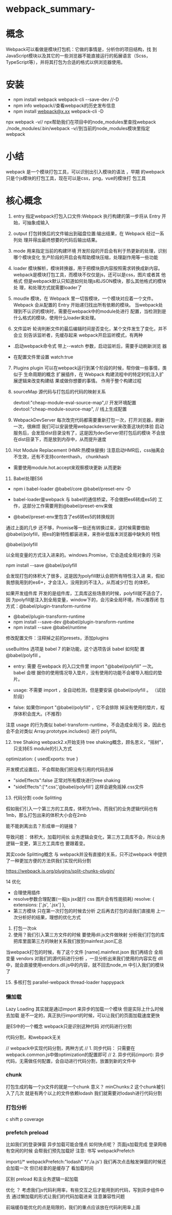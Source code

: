 # webpack_summary-
# 概念

  Webpack可以看做是模块打包机：它做的事情是，分析你的项⽬结构，找
   到JavaScript模块以及其它的⼀些浏览器不能直接运⾏的拓展语⾔（Scss，
   TypeScript等），并将其打包为合适的格式以供浏览器使⽤。
   
# 安装

* npm install webpack webpack-cli --save-dev //-D
* npm info webpack//查看webpack的历史发布信息
* npm install webpack@x.xx webpack-cli -D
   
npx webpack -v// npx帮助我们在项⽬中的node_modules⾥查找webpack
./node_modules/.bin/webpack -v//到当前的node_modules模块⾥指定
webpack

# 小结
webpack 是⼀个模块打包⼯具，可以识别出引⼊模块的语法 ，早期
的webpack只是个js模块的打包⼯具，现在可以是css，png，vue的模块打
包⼯具

# 核⼼概念

1. entry
指定webpack打包⼊⼝⽂件:Webpack 执⾏构建的第⼀步将从 Entry 开
始，可抽象成输⼊

2. output
打包转换后的⽂件输出到磁盘位置:输出结果，在 Webpack 经过⼀系列处
理并得出最终想要的代码后输出结果。

3. mode
⽤来指定当前的构建环境
开发阶段的开启会有利于热更新的处理，识别哪个模块变化
⽣产阶段的开启会有帮助模块压缩，处理副作⽤等⼀些功能

4. loader
模块解析，模块转换器，⽤于把模块原内容按照需求转换成新内容。
webpack是模块打包⼯具，⽽模块不仅仅是js，还可以是css，图⽚或者其
他格式
但是webpack默认只知道如何处理js和JSON模块，那么其他格式的模块处
理，和处理⽅式就需要loader了

5. moudle
模块，在 Webpack ⾥⼀切皆模块，⼀个模块对应着⼀个⽂件。Webpack
会从配置的 Entry 开始递归找出所有依赖的模块。
当webpack处理到不认识的模块时，需要在webpack中的module处进⾏
配置，当检测到是什么格式的模块，使⽤什么loader来处理。

6. ⽂件监听
轮询判断⽂件的最后编辑时间是否变化，某个⽂件发⽣了变化，并不会⽴
刻告诉监听者，先缓存起来
webpack开启监听模式，有两种
 * .启动webpack命令式 带上--watch 参数，启动监听后，需要⼿动刷新浏览
   器
   
 * 在配置⽂件⾥设置 watch:true  
 
 7. Plugins
 plugin 可以在webpack运⾏到某个阶段的时候，帮你做⼀些事情，类似于
 ⽣命周期的概念
 扩展插件，在 Webpack 构建流程中的特定时机注⼊扩展逻辑来改变构建结
 果或做你想要的事情。
 作⽤于整个构建过程
 
 8. sourceMap
 源代码与打包后的代码的映射关系
 
     devtool:"cheap-module-eval-source-map",// 开发环境配置
     devtool:"cheap-module-source-map", // 线上⽣成配置
     
 9. WebpackDevServer
 每次改完代码都需要重新打包⼀次，打开浏览器，刷新⼀次，很麻烦
 我们可以安装使⽤webpackdevserver来改善这块的体验
 启动服务后，会发现dist⽬录没有了，这是因为devServer把打包后的模块
 不会放在dist⽬录下，⽽是放到内存中，从⽽提升速度    
 
 10. Hot Module Replacement (HMR:热模块替换)
 注意启动HMR后，css抽离会不⽣效，还有不⽀持contenthash，
 chunkhash
 
 * 需要使⽤module.hot.accept来观察模块更新 从⽽更新
 
 11. Babel处理ES6
 
  * npm i babel-loader @babel/core @babel/preset-env -D
  * babel-loader是webpack 与 babel的通信桥梁，不会做把es6转成es5的
  ⼯作，这部分⼯作需要⽤到@babel/preset-env来做
  
  * @babel/preset-env⾥包含了es6转es5的转换规则
  
  通过上⾯的⼏步 还不够，Promise等⼀些还有转换过来，这时候需要借助
  @babel/polyfill，把es的新特性都装进来，来弥补低版本浏览器中缺失的
  特性
  
  @babel/polyfill
  
  以全局变量的⽅式注⼊进来的。windows.Promise，它会造成全局对象的
  污染
  
  npm install --save @babel/polyfill
  
  会发现打包的体积⼤了很多，这是因为polyfill默认会把所有特性注⼊进
  来，假如我想我⽤到的es6+，才会注⼊，没⽤到的不注⼊，从⽽减少打包
  的体积，
  
  如果开发组件库
  开发的是组件库，⼯具库这些场景的时候，polyfill就不适合了，因
  为polyfill是注⼊到全局变量，window下的，会污染全局环境，所以推荐闭
  包⽅式：@babel/plugin-transform-runtime
  
  * @babel/plugin-transform-runtime
  * npm install --save-dev @babel/plugin-transform-runtime 
  * npm install --save @babel/runtime
  
  修改配置⽂件：注释掉之前的presets，添加plugins
  
  useBuiltIns 选项是 babel 7 的新功能，这个选项告诉 babel 如何配
  置 @babel/polyfill 。
  
  * entry: 需要
    在webpack 的⼊⼝⽂件⾥ import "@babel/polyfill" ⼀次。 babel 会根
    据你的使⽤情况导⼊垫⽚，没有使⽤的功能不会被导⼊相应的垫⽚。
  
  * usage: 不需要 import ，全⾃动检测，但是要安装 @babel/polyfill 。
    （试验阶段）
  
  * false: 如果你import "@babel/polyfill" ，它不会排除
    掉没有使⽤的垫⽚，程序体积会庞⼤。(不推荐)    
  
  注意  usage 的⾏为类似 babel-transform-runtime，不会造成全局污
     染，因此也会不会对类似 Array.prototype.includes() 进⾏ polyfill。
 
 12. tree Shaking
 webpack2.x开始⽀持 tree shaking概念，顾名思义，"摇树"，只⽀持ES
 module的引⼊⽅式
 
 optimization: {
  usedExports: true
  }
  
 开发模式设置后，不会帮助我们把没有引⽤的代码去掉
 
 * "sideEffects":false 正常对所有模块进⾏tree shaking
 * "sideEffects":['*.css','@babel/polyfill'] 这样会避免摇掉.css文件
 
 13. 代码分割 code Splitting
 
 假如我们引⼊⼀个第三⽅的⼯具库，体积为1mb，⽽我们的业务逻辑代码也有
 1mb，那么打包出来的体积⼤⼩会在2mb
 
 能不能剥离出去？形成单一的链接？
 
 导致问题：
 体积⼤，加载时间⻓
 业务逻辑会变化，第三⽅⼯具库不会，所以业务逻辑⼀变更，第三⽅⼯具库也
 要跟着变。
 
 其实code Splitting概念 与 webpack并没有直接的关系，只不过webpack
 中提供了⼀种更加⽅便的⽅法供我们实现代码分割
 
 https://webpack.js.org/plugins/split-chunks-plugin/
 
 14 优化
 
 * 合理使用插件
 * resolve参数合理配置(一般js jsx就行 css 图片会有性能损耗)
   resolve: {
         extensions: ['.js', '.jsx']
   },
 * 第三方模块 只在第一次打包的时候去分析 之后再去打包的话我们直接用
 上一次分析好的结果，理想的优化方式
 1. 打包一次ok
 2. 使用？我们引入第三方文件的时候 要使用dll.js文件做映射
 分析我们打包的库 把库里面第三方的映射关系我们放到mainfest.json汇总
 
 当webpack打包的时候，有了这个文件 [name].mainfest.json 我们再结合
  全局变量 vendors 对我们的源代码进行分析 ，一旦分析出来我们使用的内容实在
  dll中，就会直接使用vendors.dll.js中的内容，就不回去node_m
  中引入我们的模块了
 
 15. 多核打包
 parallel-webpack thread-loader happypack 
 
 
### 懒加载 
 
 Lazy Loading 其实就是通过import 来异步的加载一个模块 但是实际上什么时候去加载
 是不一定的，真正执行import的时候，可以让我们的页面加载速度更快 
 
 是ES中的一个概念 webpack只是识别这种代码 对代码进行分割
 
 代码分割，和webpack无关
 
 // webpack中实现代码分割，两种方式
 // 1. 同步代码： 只需要在webpack.common.js中做optimization的配置即可
 // 2. 异步代码(import): 异步代码，无需做任何配置，会自动进行代码分割，放置到新的文件中

  
 ### chunk
 
 打包生成的每一个js文件的就是一个chunk 
 意义？ minChunks:2 这个chunk被引入了几次 就是有两个以上的文件依赖lodash
 我们就需要对lodash进行代码分割
 
 ### 打包分析
 
 c shift p coverage
 
 ### prefetch preload
 比如我们的登录弹窗 异步加载可能会慢点 如何快点呢？
 页面js加载完成 登录网络有空闲的时候 会帮我们预先加载好
 注意: 书写 webpackPrefetch
 
 import(/* webpackPrefetch:"lodash" */'./a.js')
 我们再次点击触发弹窗的时候还会加载一次 但已经拿的是缓存了 看加载时间
 
 区别  preload 和主业务逻辑一起加载
 
 优化 ？ 考虑我们js代码利用率，有些交互之后才能用到的代码，写到异步组件中去
 通过懒加载的形式让我们的代码加载进来 注意兼容性问题
 
 前端缓存能优化的点是局限的，我们的重点应该放在代码利用率上面
 
 
 